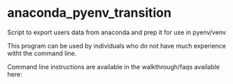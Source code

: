 # anaconda_pyenv_transition
Script to export users data from anaconda and prep it for use in pyenv/venv

This program can be used by individuals who do not have much experience witht the command line.

Command line instructions are available in the walkthrough/faqs available here:
